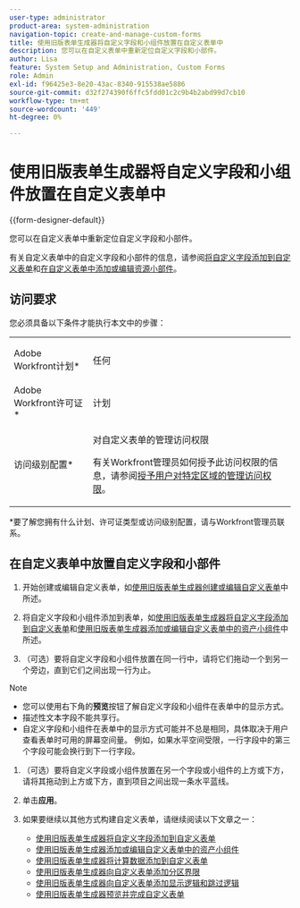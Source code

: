 ```yaml
---
user-type: administrator
product-area: system-administration
navigation-topic: create-and-manage-custom-forms
title: 使用旧版表单生成器将自定义字段和小组件放置在自定义表单中
description: 您可以在自定义表单中重新定位自定义字段和小部件。
author: Lisa
feature: System Setup and Administration, Custom Forms
role: Admin
exl-id: f96425e3-8e20-43ac-8340-915538ae5886
source-git-commit: d32f274390f6ffc5fdd01c2c9b4b2abd99d7cb10
workflow-type: tm+mt
source-wordcount: '449'
ht-degree: 0%

---
```


# 使用旧版表单生成器将自定义字段和小组件放置在自定义表单中

{{form-designer-default}}

您可以在自定义表单中重新定位自定义字段和小部件。

有关自定义表单中的自定义字段和小部件的信息，请参阅[将自定义字段添加到自定义表单](../../../administration-and-setup/customize-workfront/create-manage-custom-forms/add-a-custom-field-to-a-custom-form.md)和[在自定义表单中添加或编辑资源小部件](../../../administration-and-setup/customize-workfront/create-manage-custom-forms/add-widget-or-edit-its-properties-in-a-custom-form.md)。

## 访问要求

您必须具备以下条件才能执行本文中的步骤：

<table style="table-layout:auto"> 
 <col> 
 <col> 
 <tbody> 
  <tr data-mc-conditions=""> 
   <td role="rowheader"> <p>Adobe Workfront计划*</p> </td> 
   <td>任何</td> 
  </tr> 
  <tr> 
   <td role="rowheader">Adobe Workfront许可证*</td> 
   <td>计划</td> 
  </tr> 
  <tr data-mc-conditions=""> 
   <td role="rowheader">访问级别配置*</td> 
   <td> <p>对自定义表单的管理访问权限</p> <p>有关Workfront管理员如何授予此访问权限的信息，请参阅<a href="../../../administration-and-setup/add-users/configure-and-grant-access/grant-users-admin-access-certain-areas.md" class="MCXref xref">授予用户对特定区域的管理访问权限</a>。</p> </td> 
  </tr>  
 </tbody> 
</table>

&#42;要了解您拥有什么计划、许可证类型或访问级别配置，请与Workfront管理员联系。

## 在自定义表单中放置自定义字段和小部件

1. 开始创建或编辑自定义表单，如[使用旧版表单生成器创建或编辑自定义表单](../../../administration-and-setup/customize-workfront/create-manage-custom-forms/create-or-edit-a-custom-form.md)中所述。
1. 将自定义字段和小组件添加到表单，如[使用旧版表单生成器将自定义字段添加到自定义表单](../../../administration-and-setup/customize-workfront/create-manage-custom-forms/add-a-custom-field-to-a-custom-form.md)和[使用旧版表单生成器添加或编辑自定义表单中的资产小组件](../../../administration-and-setup/customize-workfront/create-manage-custom-forms/add-widget-or-edit-its-properties-in-a-custom-form.md)中所述。

1. （可选）要将自定义字段和小组件放置在同一行中，请将它们拖动一个到另一个旁边，直到它们之间出现一行为止。

<!--
Courtney, this is a story that got postponed after I did the work. Slated for some time in 22.4 (https://hub.workfront.adobe.com/task/6220d425000140d7f7d3ea68cc9529c8/documents)
   You can drag multiple items. Press the following keys while you select the items, then drag the items together to the new row:
   * Mac: Command+Shift [Courtney, double-check these commands]
   * Windows: Ctrl+Shift

   When you drop the custom field or widget, a gray box displays around the two items to indicate that they share a row.
-->

>[!NOTE]
>
>* 您可以使用右下角的&#x200B;**预览**&#x200B;按钮了解自定义字段和小组件在表单中的显示方式。
>* 描述性文本字段不能共享行。
>* 自定义字段和小组件在表单中的显示方式可能并不总是相同，具体取决于用户查看表单时可用的屏幕空间量。 例如，如果水平空间受限，一行字段中的第三个字段可能会换行到下一行字段。

1. （可选）要将自定义字段或小组件放置在另一个字段或小组件的上方或下方，请将其拖动到上方或下方，直到项目之间出现一条水平蓝线。
1. 单击&#x200B;**应用**。
1. 如果要继续以其他方式构建自定义表单，请继续阅读以下文章之一：

   * [使用旧版表单生成器将自定义字段添加到自定义表单](../../../administration-and-setup/customize-workfront/create-manage-custom-forms/add-a-custom-field-to-a-custom-form.md#add2)
   * [使用旧版表单生成器添加或编辑自定义表单中的资产小组件](../../../administration-and-setup/customize-workfront/create-manage-custom-forms/add-widget-or-edit-its-properties-in-a-custom-form.md)
   * [使用旧版表单生成器将计算数据添加到自定义表单](../../../administration-and-setup/customize-workfront/create-manage-custom-forms/add-calculated-data-to-custom-form.md)
   * [使用旧版表单生成器向自定义表单添加分区界限](../../../administration-and-setup/customize-workfront/create-manage-custom-forms/add-a-section-break-to-a-custom-form.md)
   * [使用旧版表单生成器向自定义表单添加显示逻辑和跳过逻辑](../../../administration-and-setup/customize-workfront/create-manage-custom-forms/display-or-skip-logic-custom-form.md)
   * [使用旧版表单生成器预览并完成自定义表单](../../../administration-and-setup/customize-workfront/create-manage-custom-forms/preview-and-complete-a-custom-form.md)
